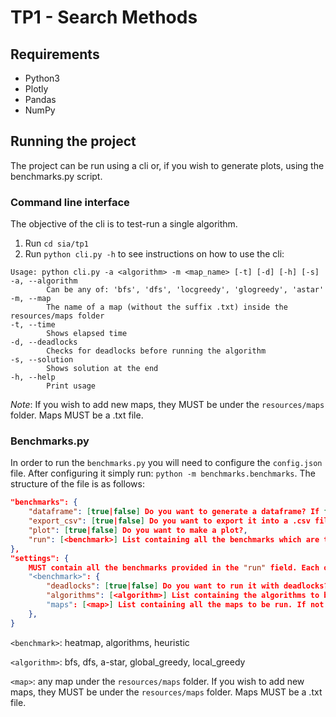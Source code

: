 # TP1 - Search Methods
## Requirements
- Python3
- Plotly
- Pandas
- NumPy

## Running the project
The project can be run using a cli or, if you wish to generate plots, using the benchmarks.py script.

### Command line interface
The objective of the cli is to test-run a single algorithm.  

1. Run `cd sia/tp1`
2. Run `python cli.py -h` to see instructions on how to use the cli:
```
Usage: python cli.py -a <algorithm> -m <map_name> [-t] [-d] [-h] [-s]
-a, --algorithm
        Can be any of: 'bfs', 'dfs', 'locgreedy', 'glogreedy', 'astar'
-m, --map
        The name of a map (without the suffix .txt) inside the resources/maps folder
-t, --time
        Shows elapsed time
-d, --deadlocks
        Checks for deadlocks before running the algorithm
-s, --solution
        Shows solution at the end
-h, --help
        Print usage
```
_Note_: If you wish to add new maps, they MUST be under the `resources/maps` folder. Maps MUST be a .txt file. 

### Benchmarks.py
In order to run the `benchmarks.py` you will need to configure the `config.json` file. After configuring it simply run: `python -m benchmarks.benchmarks`.
The structure of the file is as follows:
```json
"benchmarks": {
	"dataframe": [true|false] Do you want to generate a dataframe? If false, then a .csv 'tp1/output/' MUST be provided with the name `<benchmark>_df.csv`,
	"export_csv": [true|false] Do you want to export it into a .csv file?,
	"plot": [true|false] Do you want to make a plot?,
	"run": [<benchmark>] List containing all the benchmarks which are to be generated.
},
"settings": {
	MUST contain all the benchmarks provided in the "run" field. Each one of them has the same options:
	"<benchmark>": {
		"deadlocks": [true|false] Do you want to run it with deadlocks? Some benchmarks might ignore this option, but it is mandatory nonetheless.
		"algorithms": [<algorithm>] List containing the algorithms to be run. If not specified then all algorithms are executed.
		"maps": [<map>] List containing all the maps to be run. If not specified then all maps are executed. Maps can be found under the `resources/maps` folder.
	},
}
```
`<benchmark>`: heatmap, algorithms, heuristic

`<algorithm>`: bfs, dfs, a-star, global_greedy, local_greedy

`<map>`: any map under the `resources/maps` folder. If you wish to add new maps, they MUST be under the `resources/maps` folder. Maps MUST be a .txt file. 
